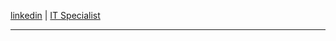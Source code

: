 <a href="https://www.linkedin.com/in/yutianqin" target="_blank">linkedin</a> | <a href="https://www.sci.utah.edu/people/yutian.qin.html" target="_blank">IT Specialist</a> 
<!-- <a href="mailto:yutian.qin@utah.edu">yutian.qin@utah.edu</a> -->

---

<!-- <table style="width: 100%;">
    <td tyle="width: 50%;">
        <img align="left" src="https://github-readme-stats.vercel.app/api/top-langs?username=yutianqin&show_icons=true&locale=en&layout=compact" alt="yutianqin"/>
    </td>
    <td style="width:60%;">
        <img align="right" src="https://github-readme-streak-stats.herokuapp.com/?user=yutianqin&" alt="yutianqin"/>
    </td>
</table> -->
